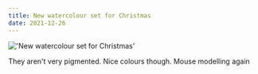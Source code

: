 ```yaml
---
title: New watercolour set for Christmas
date: 2021-12-26
---
```


!['New watercolour set for Christmas'](/Face-2.jpeg)

They aren't very pigmented. Nice colours though. Mouse modelling again
